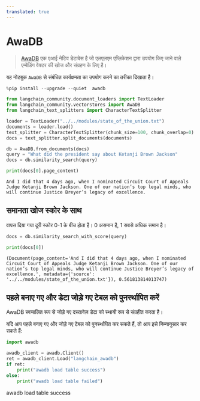 ```yaml
---
translated: true
---
```


# AwaDB

>[AwaDB](https://github.com/awa-ai/awadb) एक एआई नेटिव डेटाबेस है जो एलएलएम एप्लिकेशन द्वारा उपयोग किए जाने वाले एम्बेडिंग वेक्टर की खोज और संग्रहण के लिए है।

यह नोटबुक `AwaDB` से संबंधित कार्यक्षमता का उपयोग करने का तरीका दिखाता है।

```python
%pip install --upgrade --quiet  awadb
```

```python
from langchain_community.document_loaders import TextLoader
from langchain_community.vectorstores import AwaDB
from langchain_text_splitters import CharacterTextSplitter
```

```python
loader = TextLoader("../../modules/state_of_the_union.txt")
documents = loader.load()
text_splitter = CharacterTextSplitter(chunk_size=100, chunk_overlap=0)
docs = text_splitter.split_documents(documents)
```

```python
db = AwaDB.from_documents(docs)
query = "What did the president say about Ketanji Brown Jackson"
docs = db.similarity_search(query)
```

```python
print(docs[0].page_content)
```

```output
And I did that 4 days ago, when I nominated Circuit Court of Appeals Judge Ketanji Brown Jackson. One of our nation’s top legal minds, who will continue Justice Breyer’s legacy of excellence.
```

## समानता खोज स्कोर के साथ

वापस दिया गया दूरी स्कोर 0-1 के बीच होता है। 0 असमान है, 1 सबसे अधिक समान है।

```python
docs = db.similarity_search_with_score(query)
```

```python
print(docs[0])
```

```output
(Document(page_content='And I did that 4 days ago, when I nominated Circuit Court of Appeals Judge Ketanji Brown Jackson. One of our nation’s top legal minds, who will continue Justice Breyer’s legacy of excellence.', metadata={'source': '../../modules/state_of_the_union.txt'}), 0.561813814013747)
```

## पहले बनाए गए और डेटा जोड़े गए टेबल को पुनर्स्थापित करें

AwaDB स्वचालित रूप से जोड़े गए दस्तावेज़ डेटा को स्थायी रूप से संग्रहीत करता है।

यदि आप पहले बनाए गए और जोड़े गए टेबल को पुनर्स्थापित कर सकते हैं, तो आप इसे निम्नानुसार कर सकते हैं:

```python
import awadb

awadb_client = awadb.Client()
ret = awadb_client.Load("langchain_awadb")
if ret:
    print("awadb load table success")
else:
    print("awadb load table failed")
```

awadb load table success
